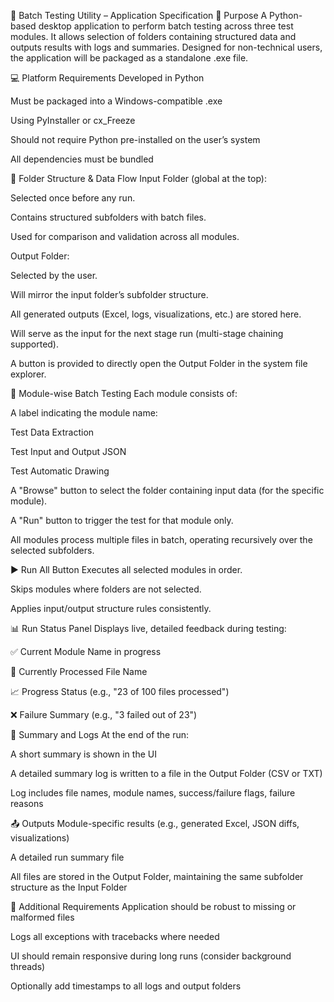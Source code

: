 🧩 Batch Testing Utility – Application Specification
📌 Purpose
A Python-based desktop application to perform batch testing across three test modules. It allows selection of folders containing structured data and outputs results with logs and summaries. Designed for non-technical users, the application will be packaged as a standalone .exe file.

💻 Platform Requirements
Developed in Python

Must be packaged into a Windows-compatible .exe

Using PyInstaller or cx_Freeze

Should not require Python pre-installed on the user’s system

All dependencies must be bundled

📂 Folder Structure & Data Flow
Input Folder (global at the top):

Selected once before any run.

Contains structured subfolders with batch files.

Used for comparison and validation across all modules.

Output Folder:

Selected by the user.

Will mirror the input folder’s subfolder structure.

All generated outputs (Excel, logs, visualizations, etc.) are stored here.

Will serve as the input for the next stage run (multi-stage chaining supported).

A button is provided to directly open the Output Folder in the system file explorer.

🧪 Module-wise Batch Testing
Each module consists of:

A label indicating the module name:

Test Data Extraction

Test Input and Output JSON

Test Automatic Drawing

A "Browse" button to select the folder containing input data (for the specific module).

A "Run" button to trigger the test for that module only.

All modules process multiple files in batch, operating recursively over the selected subfolders.

▶️ Run All Button
Executes all selected modules in order.

Skips modules where folders are not selected.

Applies input/output structure rules consistently.

📊 Run Status Panel
Displays live, detailed feedback during testing:

✅ Current Module Name in progress

📄 Currently Processed File Name

📈 Progress Status (e.g., "23 of 100 files processed")

❌ Failure Summary (e.g., "3 failed out of 23")

📄 Summary and Logs
At the end of the run:

A short summary is shown in the UI

A detailed summary log is written to a file in the Output Folder (CSV or TXT)

Log includes file names, module names, success/failure flags, failure reasons

📤 Outputs
Module-specific results (e.g., generated Excel, JSON diffs, visualizations)

A detailed run summary file

All files are stored in the Output Folder, maintaining the same subfolder structure as the Input Folder

📎 Additional Requirements
Application should be robust to missing or malformed files

Logs all exceptions with tracebacks where needed

UI should remain responsive during long runs (consider background threads)

Optionally add timestamps to all logs and output folders
